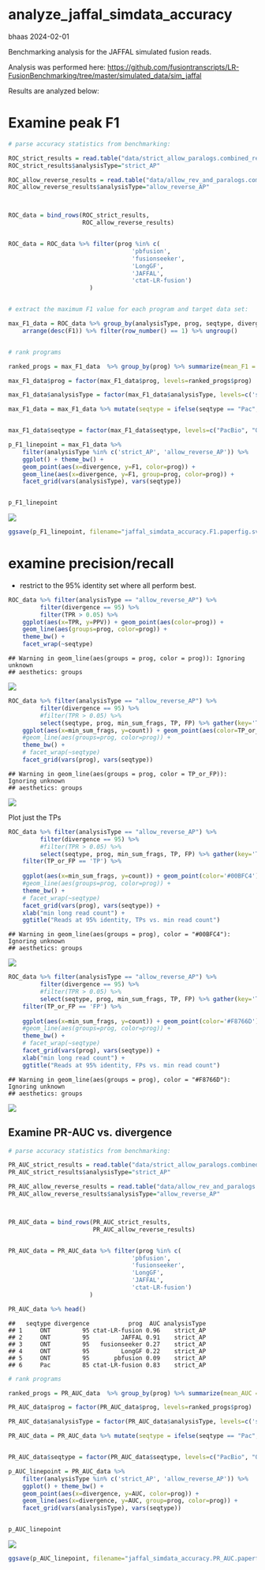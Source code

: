 analyze_jaffal_simdata_accuracy
================
bhaas
2024-02-01

Benchmarking analysis for the JAFFAL simulated fusion reads.

Analysis was performed here:
<https://github.com/fusiontranscripts/LR-FusionBenchmarking/tree/master/simulated_data/sim_jaffal>

Results are analyzed below:

# Examine peak F1

``` r
# parse accuracy statistics from benchmarking:

ROC_strict_results = read.table("data/strict_allow_paralogs.combined_results.ROC.tsv", header=T, sep="\t", stringsAsFactors = F)
ROC_strict_results$analysisType="strict_AP"

ROC_allow_reverse_results = read.table("data/allow_rev_and_paralogs.combined_results.ROC.tsv", header=T, sep="\t", stringsAsFactors = F)
ROC_allow_reverse_results$analysisType="allow_reverse_AP"



ROC_data = bind_rows(ROC_strict_results,
                     ROC_allow_reverse_results)


ROC_data = ROC_data %>% filter(prog %in% c(
                                   'pbfusion',
                                   'fusionseeker',
                                   'LongGF',
                                   'JAFFAL',
                                   'ctat-LR-fusion')
                       )


# extract the maximum F1 value for each program and target data set: 

max_F1_data = ROC_data %>% group_by(analysisType, prog, seqtype, divergence) %>% 
    arrange(desc(F1)) %>% filter(row_number() == 1) %>% ungroup()


# rank programs 

ranked_progs = max_F1_data  %>% group_by(prog) %>% summarize(mean_F1 = mean(F1)) %>% arrange(desc(mean_F1))

max_F1_data$prog = factor(max_F1_data$prog, levels=ranked_progs$prog)

max_F1_data$analysisType = factor(max_F1_data$analysisType, levels=c('strict_AP', 'allow_reverse_AP'))

max_F1_data = max_F1_data %>% mutate(seqtype = ifelse(seqtype == "Pac", "PacBio", seqtype))


max_F1_data$seqtype = factor(max_F1_data$seqtype, levels=c("PacBio", "ONT"))
```

``` r
p_F1_linepoint = max_F1_data %>% 
    filter(analysisType %in% c('strict_AP', 'allow_reverse_AP')) %>%
    ggplot() + theme_bw() +
    geom_point(aes(x=divergence, y=F1, color=prog)) +
    geom_line(aes(x=divergence, y=F1, group=prog, color=prog)) +
    facet_grid(vars(analysisType), vars(seqtype))


p_F1_linepoint
```

![](analyze_jaffal_simdata_accuracy_files/figure-gfm/unnamed-chunk-2-1.png)<!-- -->

``` r
ggsave(p_F1_linepoint, filename="jaffal_simdata_accuracy.F1.paperfig.svg", width=8, height=7)
```

# examine precision/recall

-   restrict to the 95% identity set where all perform best.

``` r
ROC_data %>% filter(analysisType == "allow_reverse_AP") %>% 
         filter(divergence == 95) %>%
         filter(TPR > 0.05) %>%
    ggplot(aes(x=TPR, y=PPV)) + geom_point(aes(color=prog)) + 
    geom_line(aes(groups=prog, color=prog)) +
    theme_bw() + 
    facet_wrap(~seqtype)
```

    ## Warning in geom_line(aes(groups = prog, color = prog)): Ignoring unknown
    ## aesthetics: groups

![](analyze_jaffal_simdata_accuracy_files/figure-gfm/unnamed-chunk-4-1.png)<!-- -->

``` r
ROC_data %>% filter(analysisType == "allow_reverse_AP") %>% 
         filter(divergence == 95) %>%
         #filter(TPR > 0.05) %>%
         select(seqtype, prog, min_sum_frags, TP, FP) %>% gather(key='TP_or_FP', value='count', TP, FP) %>%
    ggplot(aes(x=min_sum_frags, y=count)) + geom_point(aes(color=TP_or_FP)) + geom_line(aes(groups=prog, color=TP_or_FP)) +
    #geom_line(aes(groups=prog, color=prog)) +
    theme_bw() + 
    # facet_wrap(~seqtype)
    facet_grid(vars(prog), vars(seqtype))
```

    ## Warning in geom_line(aes(groups = prog, color = TP_or_FP)): Ignoring unknown
    ## aesthetics: groups

![](analyze_jaffal_simdata_accuracy_files/figure-gfm/unnamed-chunk-5-1.png)<!-- -->

Plot just the TPs

``` r
ROC_data %>% filter(analysisType == "allow_reverse_AP") %>% 
         filter(divergence == 95) %>%
         #filter(TPR > 0.05) %>%
         select(seqtype, prog, min_sum_frags, TP, FP) %>% gather(key='TP_or_FP', value='count', TP, FP) %>%
    filter(TP_or_FP == 'TP') %>%
   
    ggplot(aes(x=min_sum_frags, y=count)) + geom_point(color='#00BFC4') + geom_line(aes(groups=prog), color='#00BFC4') +
    #geom_line(aes(groups=prog, color=prog)) +
    theme_bw() + 
    # facet_wrap(~seqtype)
    facet_grid(vars(prog), vars(seqtype)) + 
    xlab("min long read count") +
    ggtitle("Reads at 95% identity, TPs vs. min read count")
```

    ## Warning in geom_line(aes(groups = prog), color = "#00BFC4"): Ignoring unknown
    ## aesthetics: groups

![](analyze_jaffal_simdata_accuracy_files/figure-gfm/unnamed-chunk-6-1.png)<!-- -->

``` r
ROC_data %>% filter(analysisType == "allow_reverse_AP") %>% 
         filter(divergence == 95) %>%
         #filter(TPR > 0.05) %>%
         select(seqtype, prog, min_sum_frags, TP, FP) %>% gather(key='TP_or_FP', value='count', TP, FP) %>%
    filter(TP_or_FP == 'FP') %>%
   
    ggplot(aes(x=min_sum_frags, y=count)) + geom_point(color='#F8766D') + geom_line(aes(groups=prog), color='#F8766D') +
    #geom_line(aes(groups=prog, color=prog)) +
    theme_bw() + 
    # facet_wrap(~seqtype)
    facet_grid(vars(prog), vars(seqtype)) + 
    xlab("min long read count") +
    ggtitle("Reads at 95% identity, FPs vs. min read count")
```

    ## Warning in geom_line(aes(groups = prog), color = "#F8766D"): Ignoring unknown
    ## aesthetics: groups

![](analyze_jaffal_simdata_accuracy_files/figure-gfm/unnamed-chunk-7-1.png)<!-- -->

## Examine PR-AUC vs. divergence

``` r
# parse accuracy statistics from benchmarking:

PR_AUC_strict_results = read.table("data/strict_allow_paralogs.combined_results.PR_AUC.tsv", header=T, sep="\t", stringsAsFactors = F)
PR_AUC_strict_results$analysisType="strict_AP"

PR_AUC_allow_reverse_results = read.table("data/allow_rev_and_paralogs.combined_results.PR_AUC.tsv", header=T, sep="\t", stringsAsFactors = F)
PR_AUC_allow_reverse_results$analysisType="allow_reverse_AP"



PR_AUC_data = bind_rows(PR_AUC_strict_results,
                        PR_AUC_allow_reverse_results)


PR_AUC_data = PR_AUC_data %>% filter(prog %in% c(
                                   'pbfusion',
                                   'fusionseeker',
                                   'LongGF',
                                   'JAFFAL',
                                   'ctat-LR-fusion')
                       )

PR_AUC_data %>% head()
```

    ##   seqtype divergence           prog  AUC analysisType
    ## 1     ONT         95 ctat-LR-fusion 0.96    strict_AP
    ## 2     ONT         95         JAFFAL 0.91    strict_AP
    ## 3     ONT         95   fusionseeker 0.27    strict_AP
    ## 4     ONT         95         LongGF 0.22    strict_AP
    ## 5     ONT         95       pbfusion 0.09    strict_AP
    ## 6     Pac         85 ctat-LR-fusion 0.83    strict_AP

``` r
# rank programs 

ranked_progs = PR_AUC_data  %>% group_by(prog) %>% summarize(mean_AUC = mean(AUC)) %>% arrange(desc(mean_AUC))

PR_AUC_data$prog = factor(PR_AUC_data$prog, levels=ranked_progs$prog)

PR_AUC_data$analysisType = factor(PR_AUC_data$analysisType, levels=c('strict_AP', 'allow_reverse_AP'))

PR_AUC_data = PR_AUC_data %>% mutate(seqtype = ifelse(seqtype == "Pac", "PacBio", seqtype))


PR_AUC_data$seqtype = factor(PR_AUC_data$seqtype, levels=c("PacBio", "ONT"))
```

``` r
p_AUC_linepoint = PR_AUC_data %>% 
    filter(analysisType %in% c('strict_AP', 'allow_reverse_AP')) %>%
    ggplot() + theme_bw() +
    geom_point(aes(x=divergence, y=AUC, color=prog)) +
    geom_line(aes(x=divergence, y=AUC, group=prog, color=prog)) +
    facet_grid(vars(analysisType), vars(seqtype))


p_AUC_linepoint
```

![](analyze_jaffal_simdata_accuracy_files/figure-gfm/unnamed-chunk-10-1.png)<!-- -->

``` r
ggsave(p_AUC_linepoint, filename="jaffal_simdata_accuracy.PR_AUC.paperfig.svg", width=8, height=7)
```
